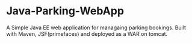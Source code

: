 # Java-Parking-WebApp
A Simple Java EE web application for managaing parking bookings. Built with Maven, JSF(primefaces) and deployed as a WAR on tomcat.
